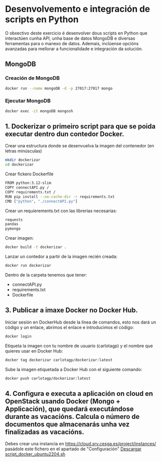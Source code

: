# Desenvolvemento e integración de scripts en Python
O obxectivo deste exercicio é desenvolver dous scripts en Python que interactúen cunha API, unha base de datos MongoDB e diversas ferramentas para o manexo de datos. Ademais, inclúense opcións avanzadas para mellorar a funcionalidade e integración da solución.

## MongoDB

### Creación de MongoDB
```bash
docker run --name mongoDB -d -p 27017:27017 mongo
````

### Ejecutar MongoDB
```bash
docker exec -it mongoDB mongosh
````

## 1.	Dockerizar o primeiro script para que se poida executar dentro dun contedor Docker.
Crear una estructura donde se desenvuelva la imagen del contenedor (en letras minúsculas)
```bash
mkdir dockerizar
cd dockerizar
````
Crear fickero Dockerfile
```bash
FROM python:3.12-slim
COPY connectAPI.py /
COPY requirements.txt /
RUN pip install --no-cache-dir -r requirements.txt
CMD ["python", "./connectAPI.py"]
````
Crear un requierements.txt con las librerias necesarias:
```bash
requests
pandas
pymongo
````
Crear imagen:
```bash
docker build -t dockerizar .
````
Lanzar un contedor a partir de la imagen recién creada:
```bash
docker run dockerizar
````

Dentro de la carpeta tenemos que tener:
-   connectAPI.py 
-   requirements.txt 
-   Dockerfile

## 3.	Publicar a imaxe Docker no Docker Hub.
Iniciar sesión en DockerHub desde la línea de comandos, esto nos dará un código y un enlace, abrimos el enlace e introducimos el código:
```bash
docker login
````

Etiqueta la imagen con tu nombre de usuario (carlotagp) y el nombre que quieres usar en Docker Hub:
```bash
docker tag dockerizar carlotagp/dockerizar:latest
````

Sube la imagen etiquetada a Docker Hub con el siguiente comando:
```bash
docker push carlotagp/dockerizar:latest
````

## 4.	Configura e executa a aplicación on cloud en OpenStack usando Docker (Mongo + Applicación), que quedará executándose durante as vacacións.  Calcula o número de documentos que almacenarás unha vez finalizadas as vacacións.
Debes crear una instancia en https://cloud.srv.cesga.es/project/instances/ pasádole este fichero en el apartado de "Configuración" [Descargar script_docker_ubuntu2204.sh](https://github.com/carlota111/eva_1_SBD/raw/refs/heads/main/Downloads/script_docker_ubuntu2204.sh)
